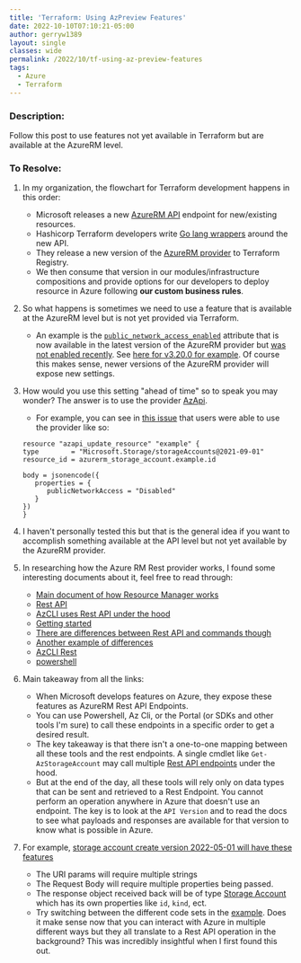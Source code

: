 ```yaml
---
title: 'Terraform: Using AzPreview Features'
date: 2022-10-10T07:10:21-05:00
author: gerryw1389
layout: single
classes: wide
permalink: /2022/10/tf-using-az-preview-features
tags:
  - Azure
  - Terraform
---
```

<!--more-->

### Description:

Follow this post to use features not yet available in Terraform but are available at the AzureRM level.

### To Resolve:

1. In my organization, the flowchart for Terraform development happens in this order:

   - Microsoft releases a new [AzureRM API](https://learn.microsoft.com/en-us/azure/azure-resource-manager/management/overview) endpoint for new/existing resources.
   - Hashicorp Terraform developers write [Go lang wrappers](https://github.com/hashicorp/terraform) around the new API.
   - They release a new version of the [AzureRM provider](https://registry.terraform.io/providers/hashicorp/azurerm/latest) to Terraform Registry.
   - We then consume that version in our modules/infrastructure compositions and provide options for our developers to deploy resource in Azure following **our custom business rules**.

1. So what happens is sometimes we need to use a feature that is available at the AzureRM level but is not yet provided via Terraform.

   - An example is the [`public_network_access_enabled`](https://registry.terraform.io/providers/hashicorp/azurerm/latest/docs/resources/storage_account#public_network_access_enabled) attribute that is now available in the latest version of the AzureRM provider but [was not enabled recently](https://automationadmin.com/2022/09/disable-public-access-to-pep). See [here for v3.20.0 for example](https://registry.terraform.io/providers/hashicorp/azurerm/3.20.0/docs/resources/storage_account). Of course this makes sense, newer versions of the AzureRM provider will expose new settings.

1. How would you use this setting "ahead of time" so to speak you may wonder? The answer is to use the provider [AzApi](https://registry.terraform.io/providers/Azure/azapi/latest/docs).

   - For example, you can see in [this issue](https://github.com/hashicorp/terraform-provider-azurerm/issues/16335) that users were able to use the provider like so:

   ```
   resource "azapi_update_resource" "example" {
   type        = "Microsoft.Storage/storageAccounts@2021-09-01"
   resource_id = azurerm_storage_account.example.id

   body = jsonencode({
      properties = {
         publicNetworkAccess = "Disabled"
      }
   })
   }
   ```

1. I haven't personally tested this but that is the general idea if you want to accomplish something available at the API level but not yet available by the AzureRM provider.

1. In researching how the Azure RM Rest provider works, I found some interesting documents about it, feel free to read through:

   - [Main document of how Resource Manager works](https://learn.microsoft.com/en-us/azure/azure-resource-manager/management/overview)
   - [Rest API](https://learn.microsoft.com/en-us/azure/governance/resource-graph/first-query-rest-api)
   - [AzCLI uses Rest API under the hood](https://stackoverflow.com/questions/49291889/does-the-azure-cli-use-the-azure-rest-api)
   - [Getting started](https://learn.microsoft.com/en-us/rest/api/azure/)
   - [There are differences between Rest API and commands though](https://github.com/Azure/azure-cli/issues/7944)
   - [Another example of differences](https://learn.microsoft.com/en-us/answers/questions/730116/is-it-right-that-az-cli-command39s-result-is-diffe.html)
   - [AzCLI Rest](https://learn.microsoft.com/en-us/cli/azure/use-cli-effectively?tabs=bash%2Cbash2#rest-api-commands-az-rest)
   - [powershell](https://devblogs.microsoft.com/scripting/using-the-windows-azure-rest-apis-with-powershell/)

1. Main takeaway from all the links:

   - When Microsoft develops features on Azure, they expose these features as AzureRM Rest API Endpoints.
   - You can use Powershell, Az Cli, or the Portal (or SDKs and other tools I'm sure) to call these endpoints in a specific order to get a desired result.
   - The key takeaway is that there isn't a one-to-one mapping between all these tools and the rest endpoints. A single cmdlet like `Get-AzStorageAccount` may call multiple [Rest API endpoints](https://learn.microsoft.com/en-us/rest/api/storagerp/storage-accounts) under the hood.
   - But at the end of the day, all these tools will rely only on data types that can be sent and retrieved to a Rest Endpoint. You cannot perform an operation anywhere in Azure that doesn't use an endpoint. The key is to look at the `API Version` and to read the docs to see what payloads and responses are available for that version to know what is possible in Azure.

1. For example, [storage account create version 2022-05-01 will have these features](https://learn.microsoft.com/en-us/rest/api/storagerp/storage-accounts/create?tabs=HTTP)
   - The URI params will require multiple strings
   - The Request Body will require multiple properties being passed.
   - The response object received back will be of type [Storage Account](https://learn.microsoft.com/en-us/rest/api/storagerp/storage-accounts/create?tabs=HTTP#storageaccount) which has its own properties like `id`, `kind`, ect.
   - Try switching between the different code sets in the [example](https://learn.microsoft.com/en-us/rest/api/storagerp/storage-accounts/create?tabs=HTTP#storageaccountcreate). Does it make sense now that you can interact with Azure in multiple different ways but they all translate to a Rest API operation in the background? This was incredibly insightful when I first found this out.
